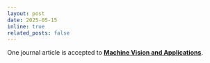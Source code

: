 ```yaml
---
layout: post
date: 2025-05-15
inline: true
related_posts: false
---
```


One journal article is accepted to **<a href="https://link.springer.com/journal/138">Machine Vision and Applications</a>**.
